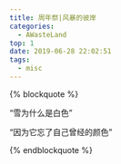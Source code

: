 ```yaml
---
title: 周年祭|风暴的彼岸
categories:
  - AWasteLand
top: 1
date: 2019-06-28 22:02:51
tags:
  - misc
---
```




{% blockquote %}

“雪为什么是白色”

“因为它忘了自己曾经的颜色”

{% endblockquote %}

<!---more--->


